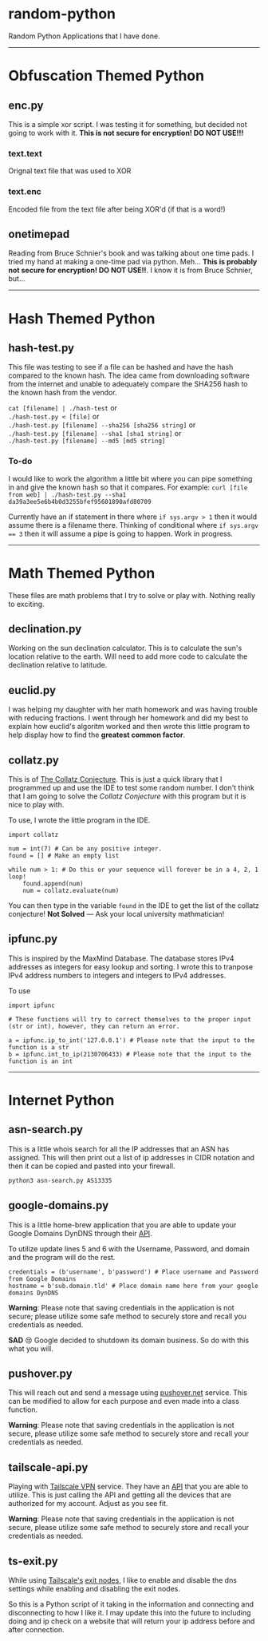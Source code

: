 # random-python

Random Python Applications that I have done.

---

# Obfuscation Themed Python

## enc.py

This is a simple xor script.  I was testing it for something, but decided not going to work with it.
**This is not secure for encryption!  DO NOT USE!!!**

### text.text
Orignal text file that was used to XOR

### text.enc
Encoded file from the text file after being XOR'd (if that is a word!)

## onetimepad

Reading from Bruce Schnier's book and was talking about one time pads.  I tried my hand at making a one-time pad via python.  Meh...
**This is probably not secure for encryption! DO NOT USE!!**. I know it is from Bruce Schnier, but...

---

# Hash Themed Python
## hash-test.py
This file was testing to see if a file can be hashed and have the hash compared to the known hash.  The idea came from downloading software from the internet and unable to adequately compare the SHA256 hash to the known hash from the vendor.

`cat [filename] | ./hash-test` or  
`./hash-test.py < [file]` or  
`./hash-test.py [filename] --sha256 [sha256 string]` or  
`./hash-test.py [filename] --sha1 [sha1 string]` or   
`./hash-test.py [filename] --md5 [md5 string]`

### To-do
I would like to work the algorithm a little bit where you can pipe something in and give the known hash so that it compares.  For example:
`curl [file from web] | ./hash-test.py --sha1 da39a3ee5e6b4b0d3255bfef95601890afd80709`

Currently have an if statement in there where `if sys.argv > 1` then it would assume there is a filename there.  Thinking of conditional where `if sys.argv == 3` then it will assume a pipe is going to happen.  Work in progress.

---

# Math Themed Python

These files are math problems that I try to solve or play with.  Nothing really to exciting.

## declination.py

Working on the sun declination calculator.  This is to calculate the sun's location relative to the earth.  Will need to add more code to calculate the declination relative to latitude.

## euclid.py

I was helping my daughter with her math homework and was having trouble with reducing fractions.  I went through her homework and did my best to explain how euclid's algoritm worked and then wrote this little program to help display how to find the **greatest common factor**.

## collatz.py

This is of [The Collatz Conjecture](https://en.wikipedia.org/wiki/Collatz_conjecture).  This is just a quick library that I programmed up and use the IDE to test some random number.  I don't think that I am going to solve the *Collatz Conjecture* with this program but it is nice to play with.

To use, I wrote the little program in the IDE.

```python3
import collatz

num = int(7) # Can be any positive integer.
found = [] # Make an empty list

while num > 1: # Do this or your sequence will forever be in a 4, 2, 1 loop!
    found.append(num)
    num = collatz.evaluate(num)
```

You can then type in the variable `found` in the IDE to get the list of the collatz conjecture!  **Not Solved** — Ask your local university mathmatician!

## ipfunc.py

This is inspired by the MaxMind Database.  The database stores IPv4 addresses as integers for easy lookup and sorting.  I wrote this to tranpose IPv4 address numbers to integers and integers to IPv4 addresses.

To use
```python3
import ipfunc

# These functions will try to correct themselves to the proper input (str or int), however, they can return an error.

a = ipfunc.ip_to_int('127.0.0.1') # Please note that the input to the function is a str
b = ipfunc.int_to_ip(2130706433) # Please note that the input to the function is an int
```

---

# Internet Python

## asn-search.py

This is a little whois search for all the IP addresses that an ASN has assigned.  This will then print out a list of ip addresses in CIDR notation and then it can be copied and pasted into your firewall.

```bash
python3 asn-search.py AS13335
```

## google-domains.py

This is a little home-brew application that you are able to update your Google Domains DynDNS through their [API](https://support.google.com/domains/answer/6147083?hl=en#zippy=%2Cuse-the-api-to-update-your-dynamic-dns-record).

To utilize update lines 5 and 6 with the Username, Password, and domain and the program will do the rest.

```python3
credentials = (b'username', b'password') # Place username and Password from Google Domains
hostname = b'sub.domain.tld' # Place domain name here from your google domains DynDNS
```

**Warning**: Please note that saving credentials in the application is not secure; please utilize some safe method to securely store and recall you credentials as needed.

**SAD** 😢 Google decided to shutdown its domain business.  So do with this what you will.

## pushover.py

This will reach out and send a message using [pushover.net](https://www.pushover.net) service.  This can be modified to allow for each purpose and even made into a class function.

**Warning**: Please note that saving credentials in the application is not secure, please utilize some safe method to securely store and recall your credentials as needed.

## tailscale-api.py

Playing with [Tailscale VPN](https://tailscale.com/) service.  They have an [API](https://github.com/tailscale/tailscale/blob/main/api.md) that you are able to utilize.  This is just calling the API and getting all the devices that are authorized for my account.  Adjust as you see fit.

**Warning**: Please note that saving credentials in the application is not secure, please utilize some safe method to securely store and recall your credentials as needed.

## ts-exit.py

While using [Tailscale's](https://tailscale.com) [exit nodes](https://tailscale.com/kb/1103/exit-nodes), I like to enable and disable the dns settings while enabling and disabling the exit nodes.

So this is a Python script of it taking in the information and connecting and disconnecting to how I like it.  I may update this into the future to including doing and ip check on a website that will return your ip address before and after connection.
